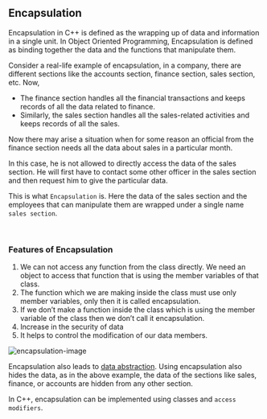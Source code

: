 ## Encapsulation

Encapsulation in C++ is defined as the wrapping up of data and information in a single unit. In Object Oriented Programming, Encapsulation is defined as binding together the data and the functions that manipulate them.

Consider a real-life example of encapsulation, in a company, there are different sections like the accounts section, finance section, sales section, etc. Now,

- The finance section handles all the financial transactions and keeps records of all the data related to finance.
- Similarly, the sales section handles all the sales-related activities and keeps records of all the sales.

Now there may arise a situation when for some reason an official from the finance section needs all the data about sales in a particular month.

In this case, he is not allowed to directly access the data of the sales section. He will first have to contact some other officer in the sales section and then request him to give the particular data.

This is what `Encapsulation` is. Here the data of the sales section and the employees that can manipulate them are wrapped under a single name `sales section`. 

<br>

### Features of Encapsulation
1. We can not access any function from the class directly. We need an object to access that function that is using the member variables of that class.
1. The function which we are making inside the class must use only member variables, only then it is called encapsulation.
1. If we don’t make a function inside the class which is using the member variable of the class then we don’t call it encapsulation.
1. Increase in the security of data
1. It helps to control the modification of our data members.

![encapsulation-image](https://user-images.githubusercontent.com/105644935/215284659-5203cf23-347f-4e95-8ad8-d8141df3a490.jpg)


Encapsulation also leads to [data abstraction](https://github.com/GergesHany/object-oriented-programming-OOP-/blob/main/abstraction/README.md). Using encapsulation also hides the data, as in the above example, the data of the sections like sales, finance, or accounts are hidden from any other section.


In C++, encapsulation can be implemented using classes and `access modifiers`.





